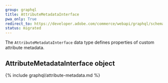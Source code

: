 ```yaml
---
group: graphql
title: AttributeMetadataInterface
pwa_only: True
redirect_to: https://developer.adobe.com/commerce/webapi/graphql/schema/products/interfaces/attribute-metadata/
status: migrated
---
```


The `AttributeMetadataInterface` data type defines properties of custom attribute metadata.

## AttributeMetadataInterface object

{% include graphql/attribute-metadata.md %}